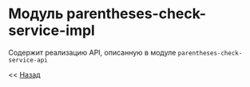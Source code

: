 # Модуль parentheses-check-service-impl
Содержит реализацию API, описанную в модуле `parentheses-check-service-api`

<< [Назад](../README.md)